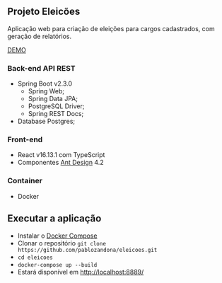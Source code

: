 ## Projeto Eleicões

Aplicação web para criação de eleições para cargos cadastrados, com geração de relatórios.

[DEMO](https://eleicoes.tec.pet/)

### Back-end API REST

- Spring Boot v2.3.0
    - Spring Web;
    - Spring Data JPA;
    - PostgreSQL Driver;
    - Spring REST Docs;
- Database Postgres;

### Front-end

- React v16.13.1 com TypeScript
- Componentes [Ant Design](https://ant.design/) 4.2

### Container
- Docker

## Executar a aplicação
- Instalar o [Docker Compose](https://docs.docker.com/compose/install/)
- Clonar o repositório `git clone https://github.com/pablozandona/eleicoes.git`
- `cd eleicoes`
- `docker-compose up --build`
- Estará disponível em [http://localhost:8889/](http://localhost:8889/)

